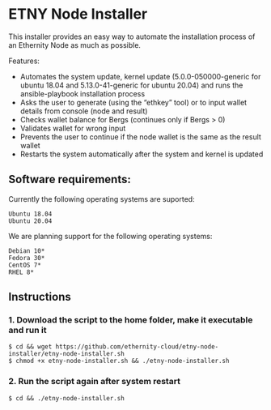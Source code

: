 # ETNY Node Installer

This installer provides an easy way to automate the installation process of an Ethernity Node as much as possible.

Features:
-	Automates the system update, kernel update (5.0.0-050000-generic for ubuntu 18.04 and 5.13.0-41-generic for ubuntu 20.04) and runs the ansible-playbook installation process
-	Asks the user to generate (using the “ethkey” tool) or to input wallet details from console (node and result)
-	Checks wallet balance for Bergs (continues only if Bergs > 0)
-	Validates wallet for wrong input 
-	Prevents the user to continue if the node wallet  is the same as the result wallet
-	Restarts the system automatically after the system and kernel is updated

## Software requirements:

Currently the following operating systems are suported:

```
Ubuntu 18.04
Ubuntu 20.04
```

We are planning support for the following operating systems:

```
Debian 10*
Fedora 30*
CentOS 7*
RHEL 8*
```

## Instructions

### 1. Download the script to the home folder, make it executable and run it
```
$ cd && wget https://github.com/ethernity-cloud/etny-node-installer/etny-node-installer.sh 
$ chmod +x etny-node-installer.sh && ./etny-node-installer.sh
```

### 2. Run the script again after system restart
```
$ cd && ./etny-node-installer.sh
```
